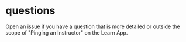 questions
=========

Open an issue if you have a question that is more detailed or outside the scope of "Pinging an Instructor" on the Learn App.
